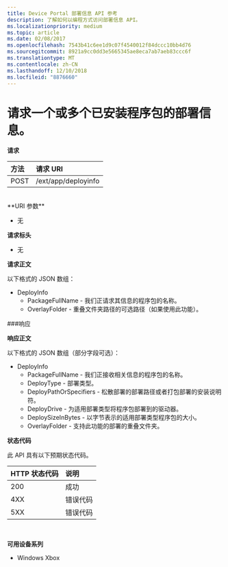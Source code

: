 ```yaml
---
title: Device Portal 部署信息 API 参考
description: 了解如何以编程方式访问部署信息 API。
ms.localizationpriority: medium
ms.topic: article
ms.date: 02/08/2017
ms.openlocfilehash: 7543b41c6ee1d9c07f4540012f84dccc10bb4d76
ms.sourcegitcommit: 8921a9cc0dd3e5665345ae8eca7ab7aeb83ccc6f
ms.translationtype: MT
ms.contentlocale: zh-CN
ms.lasthandoff: 12/10/2018
ms.locfileid: "8876660"
---
```

# <a name="requests-deployment-information-for-one-or-more-installed-packages"></a>请求一个或多个已安装程序包的部署信息。

**请求**

方法      | 请求 URI
:------     | :------
POST | /ext/app/deployinfo
<br />
**URI 参数**

 - 无

**请求标头**

- 无

**请求正文**

以下格式的 JSON 数组：

* DeployInfo
  * PackageFullName - 我们正请求其信息的程序包的名称。
  * OverlayFolder - 重叠文件夹路径的可选路径（如果使用此功能）。

###<a name="response"></a>响应

**响应正文**

以下格式的 JSON 数组（部分字段可选）：

* DeployInfo
  * PackageFullName - 我们正接收相关信息的程序包的名称。
  * DeployType - 部署类型。
  * DeployPathOrSpecifiers - 松散部署的部署路径或者打包部署的安装说明符。
  * DeployDrive - 为适用部署类型将程序包部署到的驱动器。
  * DeploySizeInBytes - 以字节表示的适用部署类型程序包的大小。
  * OverlayFolder - 支持此功能的部署的重叠文件夹。

**状态代码**

此 API 具有以下预期状态代码。

HTTP 状态代码      | 说明
:------     | :-----
200 | 成功
4XX | 错误代码
5XX | 错误代码
<br />

**可用设备系列**

* Windows Xbox